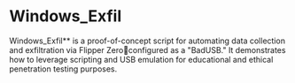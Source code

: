 # Windows_Exfil
Windows_Exfil** is a proof-of-concept script for automating data collection and exfiltration via Flipper Zero🐬configured as a "BadUSB." It demonstrates how to leverage scripting and USB emulation for educational and ethical penetration testing purposes.
